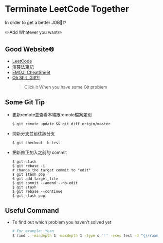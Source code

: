 # Terminate LeetCode Together
In order to get a better JOB👔!?

️️✏️Add Whatever you want✏️

## Good Website🌐
- [LeetCode](https://leetcode.com/)
- [演算法筆記](http://www2.csie.ntnu.edu.tw/~u91029/)
- [EMOJI CheatSheet](https://gist.github.com/roachhd/1f029bd4b50b8a524f3c)
- [Oh Shit, Git!?!](https://ohshitgit.com/)
	> Click it When you have some Git problem

## Some Git Tip
- 更新remote並查看本端跟remote檔案差別
	```shell
	$ git remote update && git diff origin/master
	```

- 開新分支並前往該分支
	```shell
	$ git checkout -b test
	```

- 把新修正加入之前的 commit
	```shell
	$ git stash
  $ git rebase -i
  	# change the target commit to "edit"
  	$ git stash pop
  	$ git add target_file
  	$ git commit --amend --no-edit
  	$ git stash
  	$ git rebase --continue
  	$ git stash pop
	```

## Useful Command
- To find out which problem you haven't solved yet
  	```sh
  	# For example: Yuan
  	$ find . -mindepth 1 -maxdepth 1 -type d '!' -exec test -d "{}/Yuan" ';' -print
  	```
